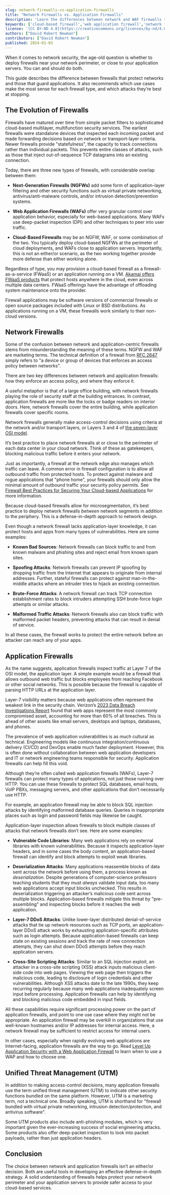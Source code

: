 ```yaml
---
slug: network-firewalls-vs-application-firewalls
title: "Network Firewalls vs. Application Firewalls"
description: 'Learn the differences between network and WAF firewalls that developers and administrators need to know when using firewalls to secure their workloads.'
keywords: ['cloud-based firewall','web application firewall','network firewall','block malicious traffic','stop ddos attacks','unified threat manager','security tool','network security','application security']
license: '[CC BY-ND 4.0](https://creativecommons.org/licenses/by-nd/4.0)'
authors: ["David Robert Newman"]
contributors: ["David Robert Newman"]
published: 2024-01-03
---
```


When it comes to network security, the age-old question is whether to deploy firewalls near your network perimeter, or close to your application servers. You can and should do both.

This guide describes the difference between firewalls that protect networks and those that guard applications. It also recommends which use cases make the most sense for each firewall type, and which attacks they’re best at stopping.

## The Evolution of Firewalls

Firewalls have matured over time from simple packet filters to sophisticated cloud-based multilayer, multifunction security services. The earliest firewalls were standalone devices that inspected each incoming packet and made forwarding decisions based on network or transport-layer criteria. Newer firewalls provide "statefulness", the capacity to track connections rather than individual packets. This prevents entire classes of attacks, such as those that inject out-of-sequence TCP datagrams into an existing connection.

Today, there are three new types of firewalls, with considerable overlap between them:

- **Next-Generation Firewalls (NGFWs)** add some form of application-layer filtering and other security functions such as virtual private networking, antivirus/anti-malware controls, and/or intrusion detection/prevention systems.

- **Web Application Firewalls (WAFs)** offer very granular control over application behavior, especially for web-based applications. Many WAFs use deep-packet inspection (DPI) and other techniques to peer into user traffic.

- **Cloud-Based Firewalls** may be an NGFW, WAF, or some combination of the two. You typically deploy cloud-based NGFWs at the perimeter of cloud deployments, and WAFs close to application servers. Importantly, this is not an either/or scenario, as the two working together provide more defense than either working alone.

Regardless of type, you may provision a cloud-based firewall as a firewall-as-a-service (FWaaS) or an application running on a VM. [Akamai offers FWaaS products](/docs/products/networking/cloud-firewall/) that protect hosts anywhere in the cloud, even across multiple data centers. FWaaS offerings have the advantage of offloading system maintenance onto the provider.

Firewall applications may be software versions of commercial firewalls or open source packages included with Linux or BSD distributions. As applications running on a VM, these firewalls work similarly to their non-cloud versions.

## Network Firewalls

Some of the confusion between network and application-centric firewalls stems from misunderstanding the meaning of these terms. NGFW and WAF are marketing terms. The technical definition of a firewall from [RFC 2647](https://www.rfc-editor.org/rfc/rfc2647#section-3.16) simply refers to "a device or group of devices that enforces an access policy between networks".

There are two key differences between network and application firewalls: how they enforce an access policy, and where they enforce it.

A useful metaphor is that of a large office building, with network firewalls playing the role of security staff at the building entrances. In contrast, application firewalls are more like the locks or badge readers on interior doors. Here, network firewalls cover the entire building, while application firewalls cover specific rooms.

Network firewalls generally make access-control decisions using criteria at the network and/or transport layers, or Layers 3 and 4 of [the seven-layer OSI model](/docs/guides/introduction-to-osi-networking-model/).

It’s best practice to place network firewalls at or close to the perimeter of each data center in your cloud network. Think of these as gatekeepers, blocking malicious traffic before it enters your network.

Just as importantly, a firewall at the network edge also manages which traffic can leave. A common error in firewall configuration is to allow all outbound traffic from protected hosts. To protect against malware and rogue applications that "phone home", your firewalls should only allow the minimal amount of outbound traffic your security policy permits. See [Firewall Best Practices for Securing Your Cloud-based Applications](/docs/guides/firewall-best-practices-for-securing-your-cloud-based-applications/) for more information.

Because cloud-based firewalls allow for microsegmentation, it’s best practice to deploy network firewalls *between* network segments in addition to the periphery. This is a defense-in-depth approach to network design.

Even though a network firewall lacks application-layer knowledge, it can protect hosts and apps from many types of vulnerabilities. Here are some examples:

- **Known Bad Sources**: Network firewalls can block traffic to and from known malware and phishing sites and reject email from known spam sites.

- **Spoofing Attacks**: Network firewalls can prevent IP spoofing by dropping traffic from the Internet that appears to originate from internal addresses. Further, stateful firewalls can protect against man-in-the-middle attacks where an intruder tries to hijack an existing connection.

- **Brute-Force Attacks**: A network firewall can track TCP connection establishment rates to block intruders attempting SSH brute-force login attempts or similar attacks.

- **Malformed Traffic Attacks**: Network firewalls also can block traffic with malformed packet headers, preventing attacks that can result in denial of service.

In all these cases, the firewall works to protect the entire network before an attacker can reach any of your apps.

## Application Firewalls

As the name suggests, application firewalls inspect traffic at Layer 7 of the OSI model, the application layer. A simple example would be a firewall that allows outbound web traffic but blocks employees from reaching Facebook or other social networks. This is possible because the firewall is capable of parsing HTTP URLs at the application layer.

Layer-7 visibility matters because web applications often represent the weakest link in the security chain. Verizon’s [2023 Data Breach Investigations Report](https://www.verizon.com/business/resources/reports/dbir/) found that web apps represent the most commonly compromised asset, accounting for more than 60% of all breaches. This is ahead of other assets like email servers, desktops and laptops, databases, and phones.

The prevalence of web application vulnerabilities is as much cultural as technical. Engineering models like continuous integration/continuous delivery (CI/CD) and DevOps enable much faster deployment. However, this is often done without collaboration between web application developers and IT or network engineering teams responsible for security. Application firewalls can help fill this void.

Although they’re often called web application firewalls (WAFs), Layer-7 firewalls can protect many types of applications, not just those running over HTTP. You can use these firewalls to protect SQL databases, email hosts, VoIP PBXs, messaging servers, and other applications that don’t necessarily use HTTP.

For example, an application firewall may be able to block SQL injection attacks by identifying malformed database queries. Queries in inappropriate places such as login and password fields may likewise be caught.

Application-layer inspection allows firewalls to block multiple classes of attacks that network firewalls don’t see. Here are some examples:

- **Vulnerable Code Libraries**: Many web applications rely on external libraries with known vulnerabilities. Because it inspects application-layer headers, and in some cases the body content, an application-based firewall can identify and block attempts to exploit weak libraries.

- **Deserialization Attacks**: Many applications reassemble blocks of data sent across the network before using them, a process known as *deserialization*. Despite generations of computer-science professors teaching students that they must *always* validate input data, too many web applications accept input blocks unchecked. This results in deserialization triggering an attacker’s malicious code sent across multiple blocks. Application-based firewalls mitigate this threat by "pre-assembling" and inspecting blocks before it reaches the web application.

- **Layer-7 DDoS Attacks**: Unlike lower-layer distributed denial-of-service attacks that tie up network resources such as TCP ports, an application-layer DDoS attack works by exhausting application-specific attributes such as login attempts. Because application-based firewalls can keep state on existing sessions and track the rate of new connection attempts, they can shut down DDoS attempts before they reach application servers.

- **Cross-Site Scripting Attacks**: Similar to an SQL injection exploit, an attacker in a cross-site scripting (XSS) attack inputs malicious client-side code into web pages. Viewing the web page then triggers the malicious code, leading to disclosure of login credentials and other vulnerabilities. Although XSS attacks date to the late 1990s, they keep recurring regularly because many web applications inadequately screen input before processing. Application firewalls can help by identifying and blocking malicious code embedded in input fields.

All these capabilities require significant processing power on the part of application firewalls, and point to one use case where they might not be appropriate. An application firewall may be overkill in organizations that use well-known hostnames and/or IP addresses for internal access. Here, a network firewall may be sufficient to restrict access for internal users.

In other cases, especially when rapidly evolving web applications are Internet-facing, application firewalls are the way to go. Read [Level Up Application Security with a Web Application Firewall](https://www.linode.com/blog/security/level-up-application-security-web-application-firewall/) to learn when to use a WAP and how to choose one.

## Unified Threat Management (UTM)

In addition to making access-control decisions, many application firewalls use the term unified threat management (UTM) to indicate other security functions bundled on the same platform. However, UTM is a marketing term, not a technical one. Broadly speaking, UTM is shorthand for "firewall bundled with virtual private networking, intrusion detection/protection, and antivirus software".

Some UTM products also include anti-phishing modules, which is very important given the ever-increasing success of social engineering attacks. Some products also offer deep-packet inspection to look into packet payloads, rather than just application headers.

## Conclusion

The choice between network and application firewalls isn’t an either/or decision. Both are useful tools in developing an effective defense-in-depth strategy. A solid understanding of firewalls helps protect your network perimeter and your application servers to provide safer access to your cloud-based services.